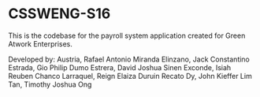 # CSSWENG-S16
This is the codebase for the payroll system application created for
Green Atwork Enterprises.

Developed by:
Austria, Rafael Antonio Miranda
Elinzano, Jack Constantino
Estrada, Gio Philip Dumo
Estrera, David Joshua Sinen
Exconde, Isiah Reuben Chanco
Larraquel, Reign Elaiza Duruin
Recato Dy, John Kieffer Lim
Tan, Timothy Joshua Ong
